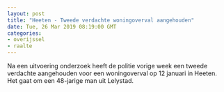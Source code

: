 ```yaml
---
layout: post
title: "Heeten - Tweede verdachte woningoverval aangehouden"
date: Tue, 26 Mar 2019 08:19:00 GMT
categories: 
- overijssel 
- raalte 
---
```


Na een uitvoering onderzoek heeft de politie vorige week een tweede verdachte aangehouden voor een woningoverval op 12 januari in Heeten. Het gaat om een 48-jarige man uit Lelystad.
